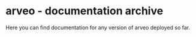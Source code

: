 
# arveo - documentation archive

Here you can find documentation for any version of arveo deployed so far.



